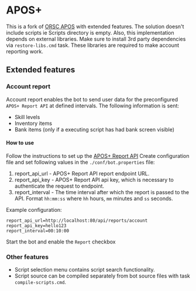 # APOS+

This is a fork of [ORSC APOS](https://gitlab.com/open-runescape-classic/APOS) with extended features. The solution doesn't include scripts ie Scripts directory is empty.
Also, this implementation depends on external libraries. Make sure to install 3rd party dependencies via `restore-libs.cmd` task. These libraries are required to make account reporting work.
## Extended features

### Account report
Account report enables the bot to send user data for the preconfigured `APOS+ Report API` at defined intervals.
The following information is sent:
 - Skill levels
 - Inventory items
 - Bank items (only if a executing script has had bank screen visible)

#### How to use
Follow the instructions to set up the [APOS+ Report API](https://github.com/rene-ott/orsc-aposp-report)
Create configuration file and set following values in the `./conf/bot.properties` file:
1) report_api_url - APOS+ Report API report endpoint URL.
2) report_api_key - APOS+ Report API api key, which is necessary to authenticate the request to endpoint.
3) report_interval - The time interval after which the report is passed to the API. Format `hh:mm:ss` where `hh` hours, `mm` minutes and `ss` seconds.

Example configuration:
```properties
report_api_url=http://localhost:80/api/reports/account
report_api_key=hello123
report_interval=00:10:00
```
Start the bot and enable the `Report` checkbox

### Other features
 - Script selection menu contains script search functionality.
 - Script source can be compiled separately from bot source files with task `compile-scripts.cmd`.
